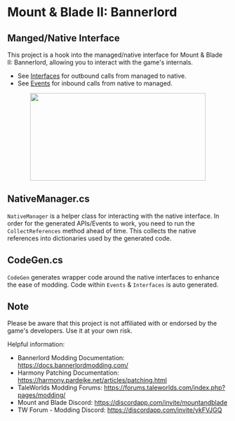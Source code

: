 # Mount & Blade II: Bannerlord 
## Manged/Native Interface
This project is a hook into the managed/native interface for Mount & Blade II: Bannerlord, allowing you to interact with the game's internals.

- See [Interfaces](Interfaces/Interfaces.md) for outbound calls from managed to native.
- See [Events](Events/Events.md) for inbound calls from native to managed. 

<p align="center">
  <img width="400" height="200" src="https://github.com/JacobPersi/Bannerlord-Natives/blob/main/img/demo.png?raw=true">
</p>


## NativeManager.cs
`NativeManager` is a helper class for interacting with the native interface. In order for the generated APIs/Events to work, you need to run the `CollectReferences` method ahead of time. This collects the native references into dictionaries used by the generated code.  

## CodeGen.cs
`CodeGen` generates wrapper code around the native interfaces to enhance the ease of modding. Code within `Events` & `Interfaces` is auto generated.

## Note
Please be aware that this project is not affiliated with or endorsed by the game's developers. Use it at your own risk.

Helpful information:
- Bannerlord Modding Documentation:   https://docs.bannerlordmodding.com/
- Harmony Patching Documentation:     https://harmony.pardeike.net/articles/patching.html
- TaleWorlds Modding Forums:          https://forums.taleworlds.com/index.php?pages/modding/
- Mount and Blade Discord:            https://discordapp.com/invite/mountandblade
- TW Forum - Modding Discord:         https://discordapp.com/invite/ykFVJGQ
